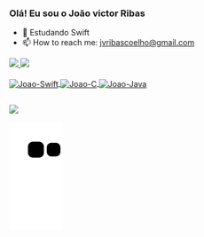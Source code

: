 ### Olá! Eu sou o João victor Ribas


- 🌱 Estudando Swift
- 📫 How to reach me: jvribascoelho@gmail.com

<div align="left">
  <a href="https://github.com/JoaoRiibas">
  <img height="150em" src="https://github-readme-stats.vercel.app/api?username=JoaoRiibas&show_icons=true&theme=dark&include_all_commits=true&count_private=true"/>
  <img height="150em" src="https://github-readme-stats.vercel.app/api/top-langs/?username=JoaoRiibas&layout=compact&langs_count=7&theme=dark"/>
</div>

<div style="display: inline_block"><br>
  <img align="center" alt="Joao-Swift" height="30" width="40" src="https://cdn.jsdelivr.net/gh/devicons/devicon/icons/swift/swift-original.svg">
  <img align="center" alt="Joao-C" height="30" width="40" src="https://cdn.jsdelivr.net/gh/devicons/devicon/icons/c/c-original.svg">
  <img align="center" alt="Joao-Java" height="30" width="40" src="https://cdn.jsdelivr.net/gh/devicons/devicon/icons/java/java-original.svg">
</div>

##

<div> 
  <a href="https://www.linkedin.com/in/joão-victor-ribas-125691231/" target="_blank"><img src="https://img.shields.io/badge/-LinkedIn-%230077B5?style=for-the-badge&logo=linkedin&logoColor=white" target="_blank"></a> 
 
  ![Snake animation](https://github.com/JoaoRiibas/JoaoRiibas/blob/output/github-contribution-grid-snake.svg)
 
</div>
